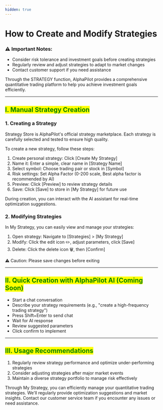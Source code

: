 ```yaml
---
hidden: true
---
```


# How to Create and Modify Strategies

### ⚠️ Important Notes:

* Consider risk tolerance and investment goals before creating strategies
* Regularly review and adjust strategies to adapt to market changes
* Contact customer support if you need assistance

Through the STRATEGY function, AlphaPilot provides a comprehensive quantitative trading platform to help you achieve investment goals efficiently.

***

## <mark style="color:green;">I. Manual Strategy Creation</mark>

### 1. Creating a Strategy

Strategy Store is AlphaPilot's official strategy marketplace. Each strategy is carefully selected and tested to ensure high quality.

To create a new strategy, follow these steps:

1. Create personal strategy: Click \[Create My Strategy]
2. Name it: Enter a simple, clear name in \[Strategy Name]
3. Select symbol: Choose trading pair or stock in \[Symbol]
4. Risk settings: Set Alpha Factor (0-200 scale, Best alpha factor is recommended by AI)
5. Preview: Click \[Preview] to review strategy details
6. Save: Click \[Save] to store in \[My Strategy] for future use

During creation, you can interact with the AI assistant for real-time optimization suggestions.



### 2. Modifying Strategies

In My Strategy, you can easily view and manage your strategies:

1. Open strategy: Navigate to \[Strategies] > \[My Strategy]
2. Modify: Click the edit icon ✏️, adjust parameters, click \[Save]
3. Delete: Click the delete icon 🗑️, then \[Confirm]

⚠️ Caution: Please save changes before exiting

***

## <mark style="color:green;">II. Quick Creation with AlphaPilot AI (Coming Soon)</mark>

* Start a chat conversation&#x20;
* Describe your strategy requirements (e.g., "create a high-frequency trading strategy")
* Press Shift+Enter to send chat
* Wait for AI response&#x20;
* Review suggested parameters&#x20;
* Click confirm to implement

***

## <mark style="color:green;">III. Usage Recommendations</mark>

1. Regularly review strategy performance and optimize under-performing strategies
2. Consider adjusting strategies after major market events
3. Maintain a diverse strategy portfolio to manage risk effectively

Through My Strategy, you can efficiently manage your quantitative trading strategies. We'll regularly provide optimization suggestions and market insights. Contact our customer service team if you encounter any issues or need assistance.











